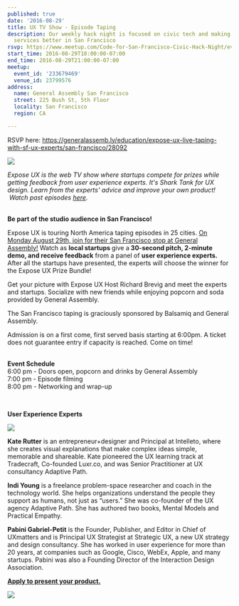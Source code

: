```yaml
---
published: true
date: '2016-08-29'
title: UX TV Show - Episode Taping
description: Our weekly hack night is focused on civic tech and making government
  services better in San Francisco
rsvp: https://www.meetup.com/Code-for-San-Francisco-Civic-Hack-Night/events/233679469/
start_time: 2016-08-29T18:00:00-07:00
end_time: 2016-08-29T21:00:00-07:00
meetup:
  event_id: '233679469'
  venue_id: 23799576
address:
  name: General Assembly San Francisco
  street: 225 Bush St, 5th Floor
  locality: San Francisco
  region: CA

---
```

<!-- imported via scripts/generate-events-from-meetup -->
<p>RSVP here: <a href="https://generalassemb.ly/education/expose-ux-live-taping-with-sf-ux-experts/san-francisco/28092"><a href="https://generalassemb.ly/education/expose-ux-live-taping-with-sf-ux-experts/san-francisco/28092" class="linkified">https://generalassemb.ly/education/expose-ux-live-taping-with-sf-ux-experts/san-francisco/28092</a></a> </p> <p><img src="http://photos3.meetupstatic.com/photos/event/2/7/3/a/600_453550042.jpeg" /></p> <p><i>Expose UX is the web TV show where startups compete for prizes while getting feedback from user experience experts. It's Shark Tank for UX design. Learn from the experts' advice and improve your own product!  Watch past episodes <a href="http://exposeux.com/episodes">here</a>.</i></p> <p><b><br/></b> <b>Be part of the studio audience in San Francisco! </b></p> <p>Expose UX is touring North America taping episodes in 25 cities. <a href="https://generalassemb.ly/education/expose-ux-live-taping-with-sf-ux-experts/san-francisco/28092">On Monday August 29th, join for their San Francisco stop at General Assembly!</a> Watch as <b>local startups </b>give a<b> 30-second pitch, 2-minute demo, and receive feedback</b> from a panel of <b>user experience experts.</b> After all the startups have presented, the experts will choose the winner for the Expose UX Prize Bundle! </p> <p>Get your picture with Expose UX Host Richard Brevig and meet the experts and startups. Socialize with new friends while enjoying popcorn and soda provided by General Assembly. </p> <p>The San Francisco taping is graciously sponsored by Balsamiq and General Assembly. </p> <p>Admission is on a first come, first served basis starting at 6:00pm. A ticket does not guarantee entry if capacity is reached. Come on time! </p> <p><b><br/>Event Schedule </b><br/>6:00 pm - Doors open, popcorn and drinks by General Assembly <br/>7:00 pm - Episode filming <br/>8:00 pm - Networking and wrap-up</p> <p><b><br/></b></p> <p><b>User Experience Experts</b></p> <p><img src="http://photos1.meetupstatic.com/photos/event/2/7/8/5/600_453550117.jpeg" /></p> <p><b>Kate Rutter</b> is an entrepreneur+designer and Principal at Intelleto, where she creates visual explanations that make complex ideas simple, memorable and shareable. Kate pioneered the UX learning track at Tradecraft, Co-founded Luxr.co, and was Senior Practitioner at UX consultancy Adaptive Path. </p> <p><b>Indi Young</b> is a freelance problem-space researcher and coach in the technology world. She helps organizations understand the people they support as humans, not just as “users.” She was co-founder of the UX agency Adaptive Path. She has authored two books, Mental Models and Practical Empathy. </p> <p><b>Pabini Gabriel-Petit</b> is the Founder, Publisher, and Editor in Chief of UXmatters and is Principal UX Strategist at Strategic UX, a new UX strategy and design consultancy. She has worked in user experience for more than 20 years, at companies such as Google, Cisco, WebEx, Apple, and many startups. Pabini was also a Founding Director of the Interaction Design Association. </p> <p><a href="http://exposeux.com/get-on-expose-ux/apply/?city=22"><b>Apply to present your product.</b></a></p> <p><img src="http://photos4.meetupstatic.com/photos/event/2/8/b/8/600_453550424.jpeg" /></p> 
